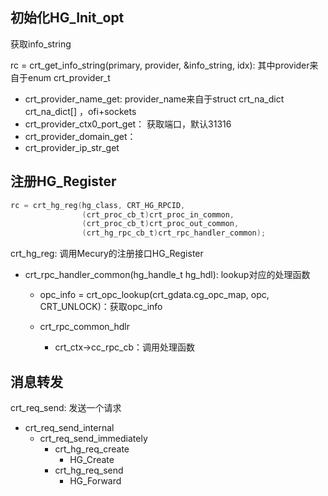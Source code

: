 ## 初始化HG_Init_opt

获取info_string

rc = crt_get_info_string(primary, provider, &info_string, idx): 其中provider来自于enum crt_provider_t

* crt_provider_name_get: provider_name来自于struct crt_na_dict crt_na_dict[] ，ofi+sockets
* crt_provider_ctx0_port_get： 获取端口，默认31316
* crt_provider_domain_get：
* crt_provider_ip_str_get

## 注册HG_Register

```c
rc = crt_hg_reg(hg_class, CRT_HG_RPCID,
                (crt_proc_cb_t)crt_proc_in_common,
                (crt_proc_cb_t)crt_proc_out_common,
                (crt_hg_rpc_cb_t)crt_rpc_handler_common);

```

crt_hg_reg: 调用Mecury的注册接口HG_Register

* crt_rpc_handler_common(hg_handle_t hg_hdl): lookup对应的处理函数

  * opc_info = crt_opc_lookup(crt_gdata.cg_opc_map, opc, CRT_UNLOCK)：获取opc_info

  * crt_rpc_common_hdlr
    * crt_ctx->cc_rpc_cb：调用处理函数

## 消息转发

crt_req_send: 发送一个请求

* crt_req_send_internal
  * crt_req_send_immediately
    * crt_hg_req_create
      * HG_Create
    * crt_hg_req_send
      * HG_Forward




